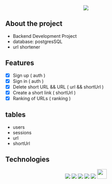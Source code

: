 <div align="center">
	<img src="https://user-images.githubusercontent.com/98347928/173277544-7d2b3cd1-2675-45fd-b2d2-af6b1f072523.png">
</div>

## About the project 
- Backend Development Project
- database: postgresSQL
- url shortener

## Features
- [x] Sign up ( auth )
- [x] Sign in ( auth )
- [x] Delete short URL && URL ( url && shortUrl )
- [x] Create a short link ( shortUrl )
- [x] Ranking of URLs ( ranking )

## tables
- users
- sessions
- url
- shortUrl

## Technologies
<div align="center">
	<img src="https://img.shields.io/badge/Node.js-339933?style=for-the-badge&logo=nodedotjs&logoColor=white" >
	<img src="https://img.shields.io/badge/Express.js-000000?style=for-the-badge&logo=express&logoColor=white" >
	<img src="https://img.shields.io/badge/PostgreSQL-316192?style=for-the-badge&logo=postgresql&logoColor=white" >
	<img src="https://img.shields.io/badge/Heroku-430098?style=for-the-badge&logo=heroku&logoColor=white" >
  <img src="https://img.shields.io/badge/git-%23F05033.svg?style=for-the-badge&logo=git&logoColor=white" >
  <img src="https://img.shields.io/badge/JWT-323330?style=for-the-badge&logo=json-web-tokens&logoColor=pink" height="30px"/>
</div>
 
